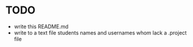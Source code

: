 # TODO

* write this README.md
* write to a text file students names and usernames whom lack a .project file